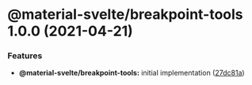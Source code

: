 # @material-svelte/breakpoint-tools 1.0.0 (2021-04-21)


### Features

* **@material-svelte/breakpoint-tools:** initial implementation ([27dc81a](https://github.com/material-svelte/material-svelte/commit/27dc81af49e1015a5a2c8a0a4616672bee21b0a5))
